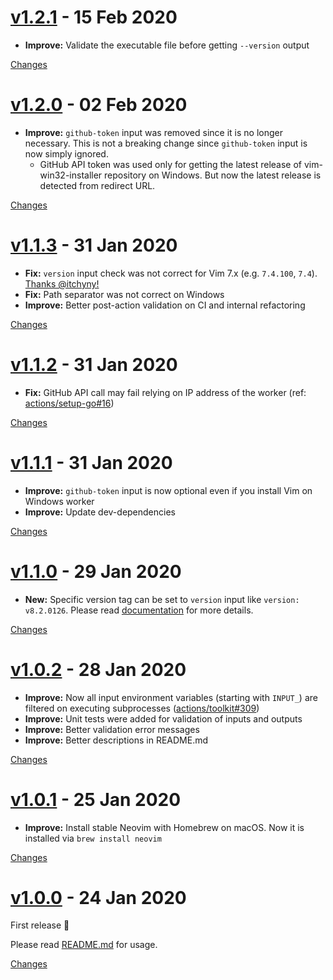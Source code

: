 <a name="v1.2.1"></a>
# [v1.2.1](https://github.com/rhysd/action-setup-vim/releases/tag/v1.2.1) - 15 Feb 2020

- **Improve:** Validate the executable file before getting `--version` output

[Changes][v1.2.1]


<a name="v1.2.0"></a>
# [v1.2.0](https://github.com/rhysd/action-setup-vim/releases/tag/v1.2.0) - 02 Feb 2020

- **Improve:** `github-token` input was removed since it is no longer necessary. This is not a breaking change since `github-token` input is now simply ignored.
  - GitHub API token was used only for getting the latest release of vim-win32-installer repository on Windows. But now the latest release is detected from redirect URL.

[Changes][v1.2.0]


<a name="v1.1.3"></a>
# [v1.1.3](https://github.com/rhysd/action-setup-vim/releases/tag/v1.1.3) - 31 Jan 2020

- **Fix:** `version` input check was not correct for Vim 7.x (e.g. `7.4.100`, `7.4`). [Thanks @itchyny!](https://github.com/rhysd/action-setup-vim/pull/1)
- **Fix:** Path separator was not correct on Windows
- **Improve:** Better post-action validation on CI and internal refactoring

[Changes][v1.1.3]


<a name="v1.1.2"></a>
# [v1.1.2](https://github.com/rhysd/action-setup-vim/releases/tag/v1.1.2) - 31 Jan 2020

- **Fix:** GitHub API call may fail relying on IP address of the worker (ref: [actions/setup-go#16](https://github.com/actions/setup-go/issues/16))

[Changes][v1.1.2]


<a name="v1.1.1"></a>
# [v1.1.1](https://github.com/rhysd/action-setup-vim/releases/tag/v1.1.1) - 31 Jan 2020

- **Improve:** `github-token` input is now optional even if you install Vim on Windows worker
- **Improve:** Update dev-dependencies

[Changes][v1.1.1]


<a name="v1.1.0"></a>
# [v1.1.0](https://github.com/rhysd/action-setup-vim/releases/tag/v1.1.0) - 29 Jan 2020

- **New:** Specific version tag can be set to `version` input like `version: v8.2.0126`. Please read [documentation](https://github.com/rhysd/action-setup-vim#readme) for more details.

[Changes][v1.1.0]


<a name="v1.0.2"></a>
# [v1.0.2](https://github.com/rhysd/action-setup-vim/releases/tag/v1.0.2) - 28 Jan 2020

- **Improve:** Now all input environment variables (starting with `INPUT_`) are filtered on executing subprocesses ([actions/toolkit#309](https://github.com/actions/toolkit/issues/309))
- **Improve:** Unit tests were added for validation of inputs and outputs
- **Improve:** Better validation error messages
- **Improve:** Better descriptions in README.md

[Changes][v1.0.2]


<a name="v1.0.1"></a>
# [v1.0.1](https://github.com/rhysd/action-setup-vim/releases/tag/v1.0.1) - 25 Jan 2020

- **Improve:** Install stable Neovim with Homebrew on macOS. Now it is installed via `brew install neovim`

[Changes][v1.0.1]


<a name="v1.0.0"></a>
# [v1.0.0](https://github.com/rhysd/action-setup-vim/releases/tag/v1.0.0) - 24 Jan 2020

First release :tada:

Please read [README.md](https://github.com/rhysd/action-setup-vim#readme) for usage.

[Changes][v1.0.0]


[v1.2.1]: https://github.com/rhysd/action-setup-vim/compare/v1.2.0...v1.2.1
[v1.2.0]: https://github.com/rhysd/action-setup-vim/compare/v1.1.3...v1.2.0
[v1.1.3]: https://github.com/rhysd/action-setup-vim/compare/v1.1.2...v1.1.3
[v1.1.2]: https://github.com/rhysd/action-setup-vim/compare/v1.1.1...v1.1.2
[v1.1.1]: https://github.com/rhysd/action-setup-vim/compare/v1.1.0...v1.1.1
[v1.1.0]: https://github.com/rhysd/action-setup-vim/compare/v1.0.2...v1.1.0
[v1.0.2]: https://github.com/rhysd/action-setup-vim/compare/v1.0.1...v1.0.2
[v1.0.1]: https://github.com/rhysd/action-setup-vim/compare/v1.0.0...v1.0.1
[v1.0.0]: https://github.com/rhysd/action-setup-vim/tree/v1.0.0

 <!-- Generated by changelog-from-release -->
